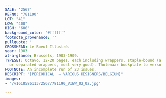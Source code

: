 ```yaml
---
SALE: '2567'
REFNO: "781190"
LOT: "41"
LOW: "400"
HIGH: "600"
background_color: "#ffffff"
footnote_provenance: ''
pullquote: ''
CROSSHEAD: Le Boeuf Illustré.
year: 1903
at-a-glance: Brussels, 1903-1909.
TYPESET: Octavo, 12-20 pages, each including wrappers, staple-bound (a couple in tattered
  or separated wrappers, most very good). Tholenaar bookplate to verso of wrappers.
FOOTNOTE: An incomplete run of 23 issues.
DESCRIPT: "[PERIODICAL  — VARIOUS DESIGNERS/BELGIUM]"
images:
- "/v1618586113/2567/781190_VIEW_02_02.jpg"

---
```

